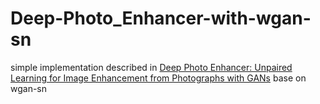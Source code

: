 # Deep-Photo_Enhancer-with-wgan-sn
simple implementation described in 
[Deep Photo Enhancer: Unpaired Learning for Image Enhancement from
Photographs with GANs](http://openaccess.thecvf.com/content_cvpr_2018/papers/Chen_Deep_Photo_Enhancer_CVPR_2018_paper.pdf)
base on wgan-sn